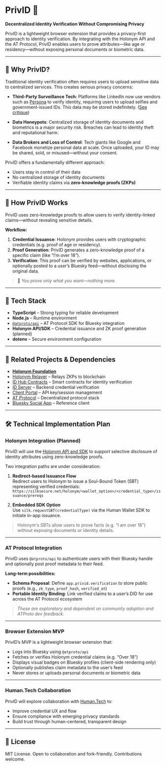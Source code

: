 # PrivID 🔐  
**Decentralized Identity Verification Without Compromising Privacy**

PrivID is a lightweight browser extension that provides a privacy-first approach to identity verification. By integrating with the Holonym API and the AT Protocol, PrivID enables users to prove attributes—like age or residency—without exposing personal documents or biometric data.

---

## 🧭 Why PrivID?

Traditional identity verification often requires users to upload sensitive data to centralized services. This creates serious privacy concerns:

- **Third-Party Surveillance Tech**: Platforms like LinkedIn now use vendors such as [Persona](https://withpersona.com) to verify identity, requiring users to upload selfies and government-issued IDs. This data may be stored indefinitely. ([See critique](https://medium.com/@chrisbii/do-not-verify-your-identity-on-linkedin-4e0743854767))

- **Data Honeypots**: Centralized storage of identity documents and biometrics is a major security risk. Breaches can lead to identity theft and reputational harm.

- **Data Brokers and Loss of Control**: Tech giants like Google and Facebook monetize personal data at scale. Once uploaded, your ID may be shared, sold, or misused—without your consent.

PrivID offers a fundamentally different approach:
- Users stay in control of their data
- No centralized storage of identity documents
- Verifiable identity claims via **zero-knowledge proofs (ZKPs)**

---

## 🔐 How PrivID Works

PrivID uses zero-knowledge proofs to allow users to verify identity-linked claims—without revealing sensitive details.

**Workflow:**

1. **Credential Issuance**: Holonym provides users with cryptographic credentials (e.g. proof of age or residency).
2. **Proof Generation**: PrivID generates a zero-knowledge proof of a specific claim (like “I’m over 18”).
3. **Verification**: This proof can be verified by websites, applications, or optionally posted to a user’s Bluesky feed—without disclosing the original data.

> 🔏 *You prove only what you want—nothing more.*

---

## 🧰 Tech Stack

- **TypeScript** – Strong typing for reliable development
- **Node.js** – Runtime environment
- [`@atproto/api`](https://www.npmjs.com/package/@atproto/api) – AT Protocol SDK for Bluesky integration
- **Holonym API/SDK** – Credential issuance and ZK proof generation (planned)
- **dotenv** – Secure environment configuration

---

## 🔗 Related Projects & Dependencies

- **[Holonym Foundation](https://github.com/Holonym-Foundation)**  
- [Holonym Relayer](https://github.com/Holonym-Foundation/relayer) – Relays ZKPs to blockchain  
- [ID Hub Contracts](https://github.com/Holonym-Foundation/id-hub-contracts) – Smart contracts for identity verification  
- [ID Server](https://github.com/Holonym-Foundation/id-server) – Backend credential verification  
- [Client Portal](https://github.com/Holonym-Foundation/client-portal) – API key/session management  
- [AT Protocol](https://github.com/bluesky-social/atproto) – Decentralized protocol stack  
- [Bluesky Social App](https://github.com/bluesky-social/social-app) – Reference client

---

## 🛠️ Technical Implementation Plan

### Holonym Integration (Planned)

PrivID will use the [Holonym API and SDK](https://docs.holonym.id/for-developers/start-here) to support selective disclosure of identity attributes using zero-knowledge proofs.

Two integration paths are under consideration:

1. **Redirect-based Issuance Flow**  
   Redirect users to Holonym to issue a Soul-Bound Token (SBT) representing verified credentials:  
   `https://silksecure.net/holonym/<wallet_option>/<credential_type>/issuance/prereqs`

2. **Embedded SDK Option**  
   Use `silk.requestSBT(credentialType)` via the Human Wallet SDK to initiate in-app issuance.

> Holonym's SBTs allow users to prove facts (e.g. “I am over 18”) without exposing documents or identity details.

---

### AT Protocol Integration

PrivID uses `@atproto/api` to authenticate users with their Bluesky handle and optionally post proof metadata to their feed.

**Long-term possibilities:**
- **Schema Proposal**: Define `app.privid.verification` to store public proofs (e.g., `zk_type`, `proof_hash`, `verified_at`)
- **Portable Identity Binding**: Link verified claims to a user’s DID for use across the AT Protocol ecosystem

> *These are exploratory and dependent on community adoption and ATProto dev feedback.*

---

### Browser Extension MVP

PrivID’s MVP is a lightweight browser extension that:

- Logs into Bluesky using `@atproto/api`
- Fetches or verifies Holonym credential claims (e.g. “Over 18”)
- Displays visual badges on Bluesky profiles (client-side rendering only)
- Optionally publishes claim metadata to the user’s feed
- Never stores or uploads personal documents or biometric data

---

### Human.Tech Collaboration

PrivID will explore collaboration with [Human.Tech](https://github.com/humantech) to:

- Improve credential UX and flow
- Ensure compliance with emerging privacy standards
- Build trust through human-centered, transparent design

---

## 📜 License

MIT License. Open to collaboration and fork-friendly. Contributions welcome.


